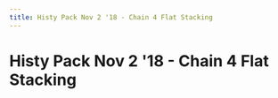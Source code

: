 ```yaml
---
title: Histy Pack Nov 2 '18 - Chain 4 Flat Stacking
---
```

<ClientOnly><AssetLoader :reloadOnce="true" />
# Histy Pack Nov 2 '18 - Chain 4 Flat Stacking

<GameSlides :jsonFileToLoad="'playermade/histy_nov2/chain4_flat.json'" :useRandomSeed="false" :useManualData="false" :replay="true"></GameSlides>

</ClientOnly>
